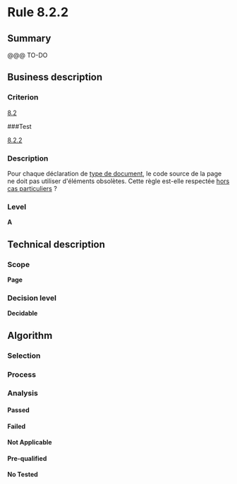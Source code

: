 # Rule 8.2.2

## Summary

@@@ TO-DO

## Business description

### Criterion

[8.2](http://references.modernisation.gouv.fr/referentiel-technique-0#crit-8-2)

###Test

[8.2.2](http://references.modernisation.gouv.fr/referentiel-technique-0#test-8-2-2)

### Description

Pour chaque d&eacute;claration de <a href="http://references.modernisation.gouv.fr/sites/default/files/RGAA3_RC2-1/glossaire.htm#mDTD">type de document</a>, le code source de la page ne doit pas utiliser d'&eacute;l&eacute;ments obsol&egrave;tes. Cette r&egrave;gle est-elle respect&eacute;e <a href="http://references.modernisation.gouv.fr/sites/default/files/RGAA3_RC2-1/cas_particulier.htm#cpCrit8-2">hors cas particuliers</a> ?

### Level

**A**

## Technical description

### Scope

**Page**

### Decision level

**Decidable**

## Algorithm

### Selection

### Process

### Analysis

#### Passed

#### Failed

#### Not Applicable

#### Pre-qualified

#### No Tested 







